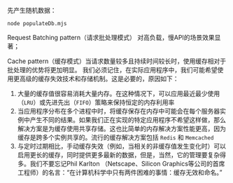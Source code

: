 先产生随机数据：
```
node populateDb.mjs
```

Request Batching pattern（请求批处理模式） 对高负载，慢API的场景效果显著；

Cache pattern（缓存模式）当请求数量较多且持续时间较长时，使用缓存相对于批处理的优势将更加明显。
我们必须记住，在实际应用程序中，我们可能希望使用更高级的缓存失效技术和存储机制。这是必要的，原因如下：
1. 大量的缓存值很容易消耗大量内存。在这种情况下，可以应用最近最少使用（`LRU`）或先进先出（`FIFO`）策略来保持恒定的内存利用率
2. 当应用程序分布在多个进程中时，将缓存保存在内存中可能会在每个服务器实例中产生不同的结果。如果我们正在实现的特定应用程序不希望这样做，那么解决方案是为缓存使用共享存储。这也比简单的内存解决方案性能更高，因为缓存是跨多个实例共享的。流行的缓存解决方案包括 `Redis` 和  `Memcached`
3. 与定时过期相比，手动缓存失效（例如，当相关的非缓存值发生变化时）可以启用更长的缓存，同时提供更多最新的数据，但是，当然，它的管理要复杂得多。我们不要忘记Phil Karlton （Netscape、Silicon Graphics等公司的首席工程师）的名言：“在计算机科学中只有两件困难的事情：缓存无效和命名。”

